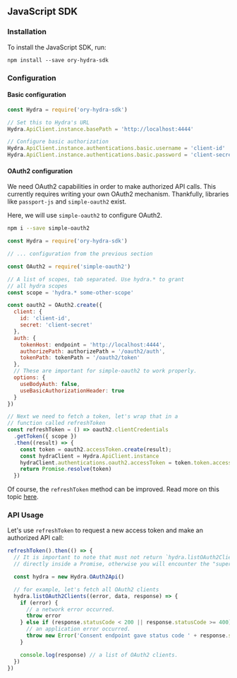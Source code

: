 ## JavaScript SDK

### Installation

To install the JavaScript SDK, run:

```
npm install --save ory-hydra-sdk
```

### Configuration

#### Basic configuration

```js
const Hydra = require('ory-hydra-sdk')

// Set this to Hydra's URL
Hydra.ApiClient.instance.basePath = 'http://localhost:4444'

// Configure basic authorization
Hydra.ApiClient.instance.authentications.basic.username = 'client-id'
Hydra.ApiClient.instance.authentications.basic.password = 'client-secret'
```

#### OAuth2 configuration

We need OAuth2 capabilities in order to make authorized API
calls. This currently requires writing your own OAuth2 mechanism.
Thankfully, libraries like `passport-js` and `simple-oauth2` exist.

Here, we will use `simple-oauth2` to configure OAuth2.

```sh
npm i --save simple-oauth2
```

```js
const Hydra = require('ory-hydra-sdk')

// ... configuration from the previous section

const OAuth2 = require('simple-oauth2')

// A list of scopes, tab separated. Use hydra.* to grant
// all hydra scopes
const scope = 'hydra.* some-other-scope'

const oauth2 = OAuth2.create({
  client: {
    id: 'client-id',
    secret: 'client-secret'
  },
  auth: {
    tokenHost: endpoint = 'http://localhost:4444',
    authorizePath: authorizePath = '/oauth2/auth',
    tokenPath: tokenPath = '/oauth2/token'
  },
  // These are important for simple-oauth2 to work properly.
  options: {
    useBodyAuth: false,
    useBasicAuthorizationHeader: true
  }
})

// Next we need to fetch a token, let's wrap that in a
// function called refreshToken
const refreshToken = () => oauth2.clientCredentials
  .getToken({ scope })
  .then((result) => {
    const token = oauth2.accessToken.create(result);
    const hydraClient = Hydra.ApiClient.instance
    hydraClient.authentications.oauth2.accessToken = token.token.access_token
    return Promise.resolve(token)
  })
```

Of course, the `refreshToken` method can be improved. Read more
on this topic [here](https://github.com/lelylan/simple-oauth2#access-token-object).

### API Usage

Let's use `refreshToken` to request a new access token and make
an authorized API call:

```js
refreshToken().then(() => {
  // It is important to note that must not return `hydra.listOAuth2Clients`
  // directly inside a Promise, otherwise you will encounter the "superagent double callback bug".

  const hydra = new Hydra.OAuth2Api()

  // for example, let's fetch all OAuth2 clients
  hydra.listOAuth2Clients((error, data, response) => {
    if (error) {
      // a network error occurred.
      throw error
    } else if (response.statusCode < 200 || response.statusCode >= 400) {
      // an application error occurred.
      throw new Error('Consent endpoint gave status code ' + response.statusCode + ', but status code 200 was expected.')
    }

    console.log(response) // a list of OAuth2 clients.
  })
})
```
